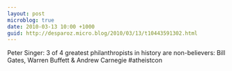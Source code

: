 ```yaml
---
layout: post
microblog: true
date: 2010-03-13 10:00 +1000
guid: http://desparoz.micro.blog/2010/03/13/t10443591302.html
---
```

Peter Singer: 3 of 4 greatest philanthropists in history are non-believers: Bill Gates, Warren Buffett &amp; Andrew Carnegie #atheistcon
